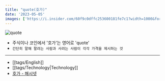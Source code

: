 ```yaml
---
title: "quote(호가)"
date: '2023-05-05'
images: ['https://i.insider.com/60f9c0dffc253600181fe7c1?width=1000&format=jpeg']
---
```

![quote](https://i.insider.com/60f9c0dffc253600181fe7c1?width=1000&format=jpeg)
- 주식이나 코인에서 '호가'는 영어로 'quote'
- `간단히 말해 팔려는 사람과 사려는 사람이 각각 가격을 제시하는 것`
---
- [[tags/English]]
- [[tags/Technology|Technology]]
- [호가 - 해시넷](http://wiki.hash.kr/index.php/%ED%98%B8%EA%B0%80)
